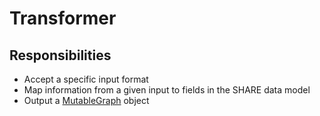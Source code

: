 # Transformer

## Responsibilities

* Accept a specific input format
* Map information from a given input to fields in the SHARE data model
* Output a [MutableGraph](./Graph.md) object
